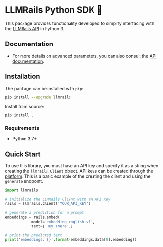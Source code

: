 # LLMRails Python SDK 👋

This package provides functionality developed to simplify interfacing with the [LLMRails API](https://docs.llmrails.com/) in Python 3.

## Documentation

* For more details on advanced parameters, you can also consult the [API documentation](https://docs.llmrails.com/).

## Installation

The package can be installed with `pip`:

```bash
pip install --upgrade llmrails
```

Install from source:

```bash
pip install .
```

### Requirements

- Python 3.7+

## Quick Start

To use this library, you must have an API key and specify it as a string when creating the `llmrails.Client` object. API keys can be created through the [platform](https://console.llmrails.com/api-keys). This is a basic example of the creating the client and using the `generate` endpoint.

```python
import llmrails

# initialize the LLMRails Client with an API Key
rails = llmrails.Client('YOUR_API_KEY')

# generate a prediction for a prompt
embeddings = rails.embed(
            model='embedding-english-v1',
            text=['Hey There'])

# print the predicted text
print('embeddings: {}'.format(embeddings.data[0].embedding))
```